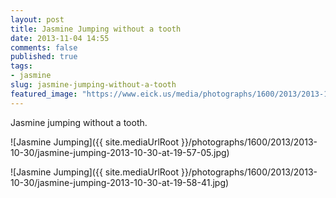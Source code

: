 ```yaml
---
layout: post
title: Jasmine Jumping without a tooth
date: 2013-11-04 14:55
comments: false
published: true
tags:
- jasmine
slug: jasmine-jumping-without-a-tooth
featured_image: "https://www.eick.us/media/photographs/1600/2013/2013-10-30/jasmine-jumping-2013-10-30-at-19-57-05.jpg"
---
```

Jasmine jumping without a tooth.

![Jasmine Jumping]({{ site.mediaUrlRoot }}/photographs/1600/2013/2013-10-30/jasmine-jumping-2013-10-30-at-19-57-05.jpg)

![Jasmine Jumping]({{ site.mediaUrlRoot }}/photographs/1600/2013/2013-10-30/jasmine-jumping-2013-10-30-at-19-58-41.jpg)
